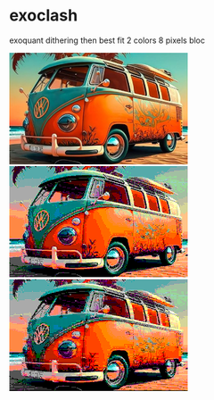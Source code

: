 # exoclash
exoquant dithering then best fit 2 colors 8 pixels bloc

<img src="result/bw.png" width=320>&nbsp;<img src="result/bw_dither.png" width=320>&nbsp;<img src="result/bw_mo5_dither.png" width=320>
